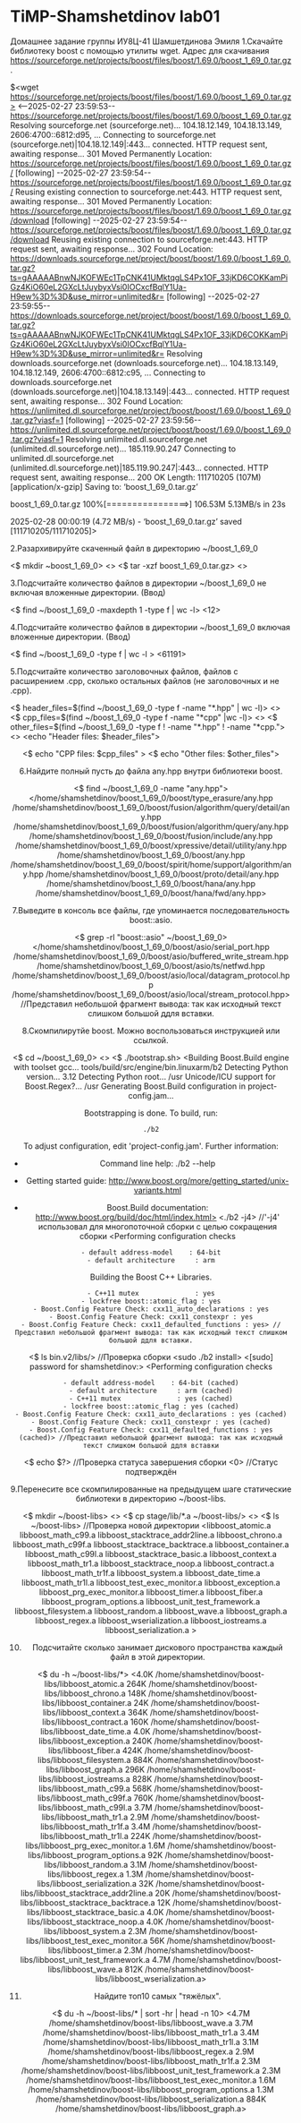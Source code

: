 # TiMP-Shamshetdinov lab01
Домашнее задание группы ИУ8Ц-41 Шамшетдинова Эмиля
1.Скачайте библиотеку boost с помощью утилиты wget. Адрес для скачивания https://sourceforge.net/projects/boost/files/boost/1.69.0/boost_1_69_0.tar.gz.

$<wget https://sourceforge.net/projects/boost/files/boost/1.69.0/boost_1_69_0.tar.gz> 
<--2025-02-27 23:59:53--  https://sourceforge.net/projects/boost/files/boost/1.69.0/boost_1_69_0.tar.gz
Resolving sourceforge.net (sourceforge.net)... 104.18.12.149, 104.18.13.149, 2606:4700::6812:d95, ...
Connecting to sourceforge.net (sourceforge.net)|104.18.12.149|:443... connected.
HTTP request sent, awaiting response... 301 Moved Permanently
Location: https://sourceforge.net/projects/boost/files/boost/1.69.0/boost_1_69_0.tar.gz/ [following]
--2025-02-27 23:59:54--  https://sourceforge.net/projects/boost/files/boost/1.69.0/boost_1_69_0.tar.gz/
Reusing existing connection to sourceforge.net:443.
HTTP request sent, awaiting response... 301 Moved Permanently
Location: https://sourceforge.net/projects/boost/files/boost/1.69.0/boost_1_69_0.tar.gz/download [following]
--2025-02-27 23:59:54--  https://sourceforge.net/projects/boost/files/boost/1.69.0/boost_1_69_0.tar.gz/download
Reusing existing connection to sourceforge.net:443.
HTTP request sent, awaiting response... 302 Found
Location: https://downloads.sourceforge.net/project/boost/boost/1.69.0/boost_1_69_0.tar.gz?ts=gAAAAABnwNJKOFWEc1TpCNK41UMktqgLS4Px1OF_33jKD6COKKamPiGz4KiO60eL2GXcLtJuybyxVsi0IOCxcfBqlY1Ua-H9ew%3D%3D&use_mirror=unlimited&r= [following]
--2025-02-27 23:59:55--  https://downloads.sourceforge.net/project/boost/boost/1.69.0/boost_1_69_0.tar.gz?ts=gAAAAABnwNJKOFWEc1TpCNK41UMktqgLS4Px1OF_33jKD6COKKamPiGz4KiO60eL2GXcLtJuybyxVsi0IOCxcfBqlY1Ua-H9ew%3D%3D&use_mirror=unlimited&r=
Resolving downloads.sourceforge.net (downloads.sourceforge.net)... 104.18.13.149, 104.18.12.149, 2606:4700::6812:c95, ...
Connecting to downloads.sourceforge.net (downloads.sourceforge.net)|104.18.13.149|:443... connected.
HTTP request sent, awaiting response... 302 Found
Location: https://unlimited.dl.sourceforge.net/project/boost/boost/1.69.0/boost_1_69_0.tar.gz?viasf=1 [following]
--2025-02-27 23:59:56--  https://unlimited.dl.sourceforge.net/project/boost/boost/1.69.0/boost_1_69_0.tar.gz?viasf=1
Resolving unlimited.dl.sourceforge.net (unlimited.dl.sourceforge.net)... 185.119.90.247
Connecting to unlimited.dl.sourceforge.net (unlimited.dl.sourceforge.net)|185.119.90.247|:443... connected.
HTTP request sent, awaiting response... 200 OK
Length: 111710205 (107M) [application/x-gzip]
Saving to: ‘boost_1_69_0.tar.gz’

boost_1_69_0.tar.gz 100%[================>] 106.53M  5.13MB/s    in 23s     

2025-02-28 00:00:19 (4.72 MB/s) - ‘boost_1_69_0.tar.gz’ saved [111710205/111710205]>

2.Разархивируйте скаченный файл в директорию ~/boost_1_69_0

<$ mkdir ~boost_1_69_0>
<>
<$ tar -xzf boost_1_69_0.tar.gz>
<>

3.Подсчитайте количество файлов в директории ~/boost_1_69_0 не включая вложенные директории.
(Ввод)

<$ find ~/boost_1_69_0 -maxdepth 1 -type f | wc -l>
<12>

4.Подсчитайте количество файлов в директории ~/boost_1_69_0 включая вложенные директории.
(Ввод)

<$ find ~/boost_1_69_0 -type f | wc -l  >
<61191>

5.Подсчитайте количество заголовочных файлов, файлов с расширением .cpp, сколько остальных файлов (не заголовочных и не .cpp).

<$ header_files=$(find ~/boost_1_69_0 -type f -name "*.hpp" | wc -l)>
<>
<$ cpp_files=$(find ~/boost_1_69_0 -type f -name "*cpp" |wc -l)>
<>
<$ other_files=$(find ~/boost_1_69_0 -type f ! -name "*.hpp" ! -name "*cpp.">
<>
<echo "Header files: $header_files">
<Header files: 14912>
<$ echo "CPP files: $cpp_files" >
<CPP files: 13774>
<$ echo "Other files: $other_files">
<Other files: 46279>

6.Найдите полный пусть до файла any.hpp внутри библиотеки boost.

<$ find ~/boost_1_69_0 -name "any.hpp">
</home/shamshetdinov/boost_1_69_0/boost/type_erasure/any.hpp
/home/shamshetdinov/boost_1_69_0/boost/fusion/algorithm/query/detail/any.hpp
/home/shamshetdinov/boost_1_69_0/boost/fusion/algorithm/query/any.hpp
/home/shamshetdinov/boost_1_69_0/boost/fusion/include/any.hpp
/home/shamshetdinov/boost_1_69_0/boost/xpressive/detail/utility/any.hpp
/home/shamshetdinov/boost_1_69_0/boost/any.hpp
/home/shamshetdinov/boost_1_69_0/boost/spirit/home/support/algorithm/any.hpp
/home/shamshetdinov/boost_1_69_0/boost/proto/detail/any.hpp
/home/shamshetdinov/boost_1_69_0/boost/hana/any.hpp
/home/shamshetdinov/boost_1_69_0/boost/hana/fwd/any.hpp>

7.Выведите в консоль все файлы, где упоминается последовательность boost::asio.

<$ grep -rl "boost::asio" ~/boost_1_69_0>
</home/shamshetdinov/boost_1_69_0/boost/asio/serial_port.hpp
/home/shamshetdinov/boost_1_69_0/boost/asio/buffered_write_stream.hpp
/home/shamshetdinov/boost_1_69_0/boost/asio/ts/netfwd.hpp
/home/shamshetdinov/boost_1_69_0/boost/asio/local/datagram_protocol.hpp
/home/shamshetdinov/boost_1_69_0/boost/asio/local/stream_protocol.hpp> //Представил небольшой фрагмент вывода: так как исходный текст слишком большой ддля вставки.

8.Скомпилирутйе boost. Можно воспользоваться инструкцией или ссылкой.

<$ cd ~/boost_1_69_0>
<>
<$ ./bootstrap.sh>
<Building Boost.Build engine with toolset gcc... tools/build/src/engine/bin.linuxarm/b2
Detecting Python version... 3.12
Detecting Python root... /usr
Unicode/ICU support for Boost.Regex?... /usr
Generating Boost.Build configuration in project-config.jam...

Bootstrapping is done. To build, run:

    ./b2
    
To adjust configuration, edit 'project-config.jam'.
Further information:

   - Command line help:
     ./b2 --help
     
   - Getting started guide: 
     http://www.boost.org/more/getting_started/unix-variants.html
     
   - Boost.Build documentation:
     http://www.boost.org/build/doc/html/index.html>
<./b2 -j4> //'-j4' использовал для многопоточной сборки с целью сокращения сборки
<Performing configuration checks

    - default address-model    : 64-bit
    - default architecture     : arm

Building the Boost C++ Libraries.


    - C++11 mutex              : yes
    - lockfree boost::atomic_flag : yes
    - Boost.Config Feature Check: cxx11_auto_declarations : yes
    - Boost.Config Feature Check: cxx11_constexpr : yes
    - Boost.Config Feature Check: cxx11_defaulted_functions : yes> //Представил небольшой фрагмент вывода: так как исходный текст слишком большой ддля вставки.
<$ ls bin.v2/libs/> //Проверка сборки
<atomic     contract   filesystem  math            serialization  timer
chrono     coroutine  graph       program_options  stacktrace     type_erasure
config     date_time  iostreams   python           system         wave
container  exception  locale      random           test
context    fiber      log         regex            thread                     >
<sudo ./b2 install>
<[sudo] password for shamshetdinov:>
<Performing configuration checks

    - default address-model    : 64-bit (cached)
    - default architecture     : arm (cached)
    - C++11 mutex              : yes (cached)
    - lockfree boost::atomic_flag : yes (cached)
    - Boost.Config Feature Check: cxx11_auto_declarations : yes (cached)
    - Boost.Config Feature Check: cxx11_constexpr : yes (cached)
    - Boost.Config Feature Check: cxx11_defaulted_functions : yes (cached)> //Представил небольшой фрагмент вывода: так как исходный текст слишком большой ддля вставки
<$ echo $?> //Проверка статуса завершения сборки
<0>         //Статус подтверждён

9.Перенесите все скомпилированные на предыдущем шаге статические библиотеки в директорию ~/boost-libs.

<$ mkdir ~/boost-libs>
<>
<$ cp stage/lib/*.a ~/boost-libs/>
<>
<$ ls ~/boost-libs>   //Проверка новой директории
<libboost_atomic.a     libboost_math_c99.a         libboost_stacktrace_addr2line.a
libboost_chrono.a      libboost_math_c99f.a         libboost_stacktrace_backtrace.a
libboost_container.a   libboost_math_c99l.a         libboost_stacktrace_basic.a
libboost_context.a     libboost_math_tr1.a          libboost_stacktrace_noop.a
libboost_contract.a    libboost_math_tr1f.a         libboost_system.a
libboost_date_time.a   libboost_math_tr1l.a         libboost_test_exec_monitor.a
libboost_exception.a   libboost_prg_exec_monitor.a  libboost_timer.a
libboost_fiber.a       libboost_program_options.a   libboost_unit_test_framework.a
libboost_filesystem.a  libboost_random.a            libboost_wave.a
libboost_graph.a       libboost_regex.a             libboost_wserialization.a
libboost_iostreams.a   libboost_serialization.a                                      >

10. Подсчитайте сколько занимает дискового пространства каждый файл в этой директории.

<$ du -h ~/boost-libs/*>
<4.0K    /home/shamshetdinov/boost-libs/libboost_atomic.a
264K    /home/shamshetdinov/boost-libs/libboost_chrono.a
148K    /home/shamshetdinov/boost-libs/libboost_container.a
24K     /home/shamshetdinov/boost-libs/libboost_context.a
364K    /home/shamshetdinov/boost-libs/libboost_contract.a
160K    /home/shamshetdinov/boost-libs/libboost_date_time.a
4.0K    /home/shamshetdinov/boost-libs/libboost_exception.a
240K    /home/shamshetdinov/boost-libs/libboost_fiber.a
424K    /home/shamshetdinov/boost-libs/libboost_filesystem.a
884K    /home/shamshetdinov/boost-libs/libboost_graph.a
296K    /home/shamshetdinov/boost-libs/libboost_iostreams.a
828K    /home/shamshetdinov/boost-libs/libboost_math_c99.a
568K    /home/shamshetdinov/boost-libs/libboost_math_c99f.a
760K    /home/shamshetdinov/boost-libs/libboost_math_c99l.a
3.7M    /home/shamshetdinov/boost-libs/libboost_math_tr1.a
2.9M    /home/shamshetdinov/boost-libs/libboost_math_tr1f.a
3.4M    /home/shamshetdinov/boost-libs/libboost_math_tr1l.a
224K    /home/shamshetdinov/boost-libs/libboost_prg_exec_monitor.a
1.6M    /home/shamshetdinov/boost-libs/libboost_program_options.a
92K     /home/shamshetdinov/boost-libs/libboost_random.a
3.1M    /home/shamshetdinov/boost-libs/libboost_regex.a
1.3M    /home/shamshetdinov/boost-libs/libboost_serialization.a
32K     /home/shamshetdinov/boost-libs/libboost_stacktrace_addr2line.a
20K     /home/shamshetdinov/boost-libs/libboost_stacktrace_backtrace.a
12K     /home/shamshetdinov/boost-libs/libboost_stacktrace_basic.a
4.0K    /home/shamshetdinov/boost-libs/libboost_stacktrace_noop.a
4.0K    /home/shamshetdinov/boost-libs/libboost_system.a
2.3M    /home/shamshetdinov/boost-libs/libboost_test_exec_monitor.a
56K     /home/shamshetdinov/boost-libs/libboost_timer.a
2.3M    /home/shamshetdinov/boost-libs/libboost_unit_test_framework.a
4.7M    /home/shamshetdinov/boost-libs/libboost_wave.a
812K    /home/shamshetdinov/boost-libs/libboost_wserialization.a>

11. Найдите топ10 самых "тяжёлых".

<$ du -h ~/boost-libs/* | sort -hr | head -n 10>
<4.7M    /home/shamshetdinov/boost-libs/libboost_wave.a
3.7M    /home/shamshetdinov/boost-libs/libboost_math_tr1.a
3.4M    /home/shamshetdinov/boost-libs/libboost_math_tr1l.a
3.1M    /home/shamshetdinov/boost-libs/libboost_regex.a
2.9M    /home/shamshetdinov/boost-libs/libboost_math_tr1f.a
2.3M    /home/shamshetdinov/boost-libs/libboost_unit_test_framework.a
2.3M    /home/shamshetdinov/boost-libs/libboost_test_exec_monitor.a
1.6M    /home/shamshetdinov/boost-libs/libboost_program_options.a
1.3M    /home/shamshetdinov/boost-libs/libboost_serialization.a
884K    /home/shamshetdinov/boost-libs/libboost_graph.a>
